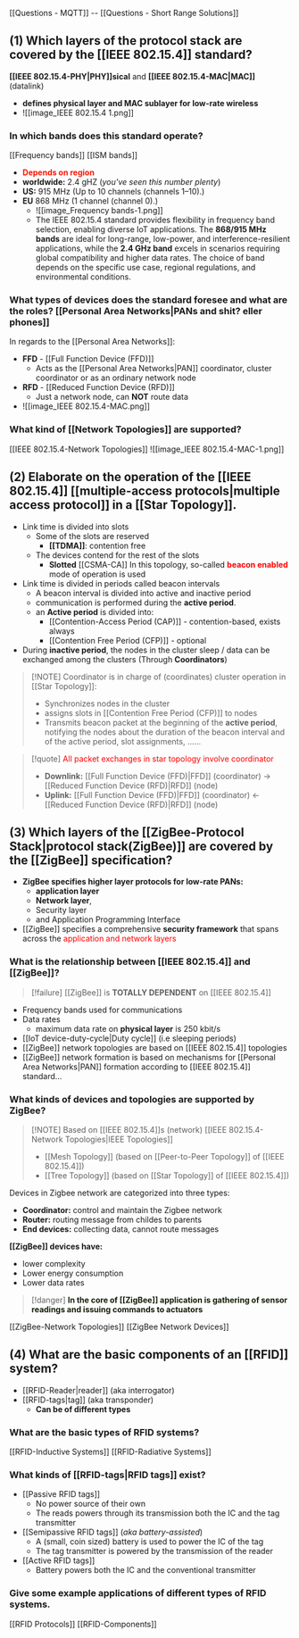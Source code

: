 [[Questions - MQTT]] -- [[Questions - Short Range Solutions]]
## **(1)** Which layers of the protocol stack are covered by the [[IEEE 802.15.4]] standard? 
**[[IEEE 802.15.4-PHY|PHY]]sical** and **[[IEEE 802.15.4-MAC|MAC]]** (datalink)
- **defines physical layer and MAC sublayer for low-rate wireless**
- ![[image_IEEE 802.15.4 1.png]]

### In which bands does this standard operate?
[[Frequency bands]] [[ISM bands]]
- <span style="font-weight:bold; color:rgb(255, 20, 0)">Depends on region</span>
- **worldwide:** 2.4 gHZ (_you've seen this number plenty_)
- **US:** 915 MHz (Up to 10 channels (channels 1–10).)
- **EU** 868 MHz (1 channel (channel 0).)
	- ![[image_Frequency bands-1.png]]
	- The IEEE 802.15.4 standard provides flexibility in frequency band selection, enabling diverse IoT applications. The **868/915 MHz bands** are ideal for long-range, low-power, and interference-resilient applications, while the **2.4 GHz band** excels in scenarios requiring global compatibility and higher data rates. The choice of band depends on the specific use case, regional regulations, and environmental conditions.
### What types of devices does the standard foresee and what are the roles? [[Personal Area Networks|PANs and shit? eller phones]] 
In regards to the [[Personal Area Networks]]:
- **FFD** - [[Full Function Device (FFD)]]
	- Acts as the [[Personal Area Networks|PAN]] coordinator, cluster coordinator or as an ordinary network node
- **RFD** - [[Reduced Function Device (RFD)]]
	- Just a network node, can **NOT** route data
- ![[image_IEEE 802.15.4-MAC.png]]
### What kind of [[Network Topologies]] are supported?
[[IEEE 802.15.4-Network Topologies]]
![[image_IEEE 802.15.4-MAC-1.png]]
## **(2)** Elaborate on the operation of the [[IEEE 802.15.4]] [[multiple-access protocols|multiple access protocol]] in a [[Star Topology]].
- Link time is divided into slots
	- Some of the slots are reserved
		- **[[TDMA]]**: contention free
	- The devices contend for the rest of the slots
		- **Slotted** [[CSMA-CA]]
In this topology, so-called <span style="font-weight:bold; color:rgb(255, 0, 0)">beacon enabled</span> mode of operation is used
- Link time is divided in periods called beacon intervals
	- A beacon interval is divided into active and inactive period
	- communication is performed during the **active period**.
	- an **Active period** is divided into:
		- [[Contention-Access Period (CAP)]] - contention-based, exists always
		- [[Contention Free Period (CFP)]] - optional
- During **inactive period**, the nodes in the cluster sleep / data can be exchanged among the clusters (Through **Coordinators**)
> [!NOTE] Coordinator is in charge of (coordinates) cluster operation in [[Star Topology]]:
> - Synchronizes nodes in the cluster
> - assigns slots in [[Contention Free Period (CFP)]] to nodes
> - Transmits beacon packet at the beginning of the **active period**, notifying the nodes about the duration of the beacon interval and of the active period, slot assignments, ......

> [!quote] <span style="color:rgb(255, 0, 0)">All packet exchanges in star topology involve coordinator</span>
> - **Downlink:** [[Full Function Device (FFD)|FFD]] (coordinator) $\to$ [[Reduced Function Device (RFD)|RFD]] (node)
> - **Uplink:** [[Full Function Device (FFD)|FFD]] (coordinator) $\gets$ [[Reduced Function Device (RFD)|RFD]] (node)
## **(3)** Which layers of the [[ZigBee-Protocol Stack|protocol stack(ZigBee)]] are covered by the [[ZigBee]] specification?

- **ZigBee specifies higher layer protocols for low-rate PANs:**
    - **application layer**
    - **Network layer**, 
    - Security layer 
    - and Application Programming Interface
- [[ZigBee]] specifies a comprehensive **security framework** that spans across the <span style="color:rgb(255, 0, 0)">application and network layers</span>
### What is the relationship between [[IEEE 802.15.4]] and [[ZigBee]]? 
> [!failure] [[ZigBee]] is **TOTALLY DEPENDENT**  on [[IEEE 802.15.4]]
- Frequency bands used for communications
- Data rates
	- maximum data rate on **physical layer** is 250 kbit/s
- [[IoT device-duty-cycle|Duty cycle]] (i.e sleeping periods)
- [[ZigBee]] network topologies are based on [[IEEE 802.15.4]] topologies
- [[ZigBee]] network formation is based on mechanisms for [[Personal Area Networks|PAN]] formation according to [[IEEE 802.15.4]] standard...
### What kinds of devices and topologies are supported by ZigBee?
> [!NOTE] Based on [[IEEE 802.15.4]]s (network) [[IEEE 802.15.4-Network Topologies|IEEE Topologies]]
> - [[Mesh Topology]] (based on [[Peer-to-Peer Topology]] of [[IEEE 802.15.4]])
> - [[Tree Topology]] (based on [[Star Topology]] of [[IEEE 802.15.4]])

Devices in Zigbee network are categorized into three types:
- **Coordinator:** control and maintain the Zigbee network
- **Router:** routing message from childes to parents
- **End devices:** collecting data, cannot route messages

**[[ZigBee]] devices have:**
- lower complexity
- Lower energy consumption
- Lower data rates
> [!danger] <span style="font-weight:bold; color:rgb(21, 32, 9)">In the core of [[ZigBee]] application is gathering of sensor readings and issuing commands to actuators</span>

[[ZigBee-Network Topologies]]
[[ZigBee Network Devices]]


## **(4)** What are the basic components of an [[RFID]] system? 
- [[RFID-Reader|reader]] (aka interrogator)
- [[RFID-tags|tag]] (aka transponder)
	- **Can be of different types**
	

### What are the basic types of RFID systems? 
[[RFID-Inductive Systems]]
[[RFID-Radiative Systems]]
### What kinds of [[RFID-tags|RFID tags]] exist? 
-  [[Passive RFID tags]]
	- No power source of their own
	- The reads powers through its transmission both the IC and the tag transmitter
- [[Semipassive RFID tags]] (_aka battery-assisted_)
	- A (small, coin sized) battery is used to power the IC of the tag
	- The tag transmitter is powered by the transmission of the reader
- [[Active RFID tags]]
	- Battery powers both the IC and the conventional transmitter
### Give some example applications of different types of RFID systems.
[[RFID Protocols]]
[[RFID-Components]]
